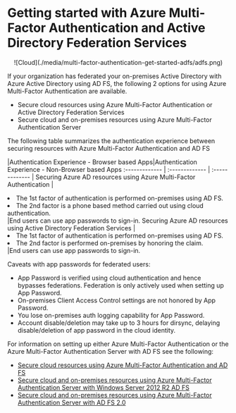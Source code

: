<properties 
	pageTitle="Getting started with Azure Multi-Factor Authentication and Active Directory Federation Services" 
	description="This is the Azure Multi-Factor authentication page that describes how to get started with Azure MFA and AD FS." 
	services="multi-factor-authentication" 
	documentationCenter="" 
	authors="billmath" 
	manager="stevenpo" 
	editor="curtland"/>

<tags
	ms.service="multi-factor-authentication"
	ms.date="11/19/2015"
	wacn.date=""/>

# Getting started with Azure Multi-Factor Authentication and Active Directory Federation Services



<center>![Cloud](./media/multi-factor-authentication-get-started-adfs/adfs.png)</center>

If your organization has federated your on-premises Active Directory with Azure Active Directory using AD FS, the following 2 options for using Azure Multi-Factor Authentication are available.

- Secure cloud resources using Azure Multi-Factor Authentication or Active Directory Federation Services 
- Secure cloud and on-premises resources using Azure Multi-Factor Authentication Server 

The following table summarizes the authentication experience between securing resources with Azure Multi-Factor Authentication and AD FS

|Authentication Experience - Browser based Apps|Authentication Experience - Non-Browser based Apps
:------------- | :------------- | :------------- |
Securing Azure AD resources using Azure Multi-Factor Authentication |<li>The 1st factor of authentication is performed on-premises using AD FS.</li> <li>The 2nd factor is a phone based method carried out using cloud authentication.</li>|End users can use app passwords to sign-in.
Securing Azure AD resources using Active Directory Federation Services |<li>The 1st factor of authentication is performed on-premises using AD FS.</li><li>The 2nd factor is performed on-premises by honoring the claim.</li>|End users can use app passwords to sign-in.

Caveats with app passwords for federated users: 

- App Password is verified using cloud authentication and hence bypasses federations. Federation is only actively used when setting up App Password.
- On-premises Client Access Control settings are not honored by App Password.
- You lose on-premises auth logging capability for App Password.
- Account disable/deletion may take up to 3 hours for dirsync, delaying disable/deletion of app password in the cloud identity.

For information on setting up either Azure Multi-Factor Authentication or the Azure Multi-Factor Authentication Server with AD FS see the following:

- [Secure cloud resources using Azure Multi-Factor Authentication and AD FS](/documentation/articles/multi-factor-authentication-get-started-adfs-cloud)
- [Secure cloud and on-premises resources using Azure Multi-Factor Authentication Server with Windows Server 2012 R2 AD FS](/documentation/articles/multi-factor-authentication-get-started-adfs-w2k12)
- [Secure cloud and on-premises resources using Azure Multi-Factor Authentication Server with AD FS 2.0](/documentation/articles/multi-factor-authentication-get-started-adfs-adfs2)







 